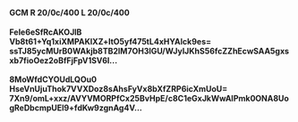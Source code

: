 #### GCM R 20/0c/400 L 20/0c/400
**FeIe6eSfRcAKOJlB**<br/>**Vb8t61+Yq1xiXMPAKlXZ+ltO5yf475tL4xHYAlck9es=**<br/>**ssTJ85ycMUrB0WAkjb8TB2lM7OH3lGU/WJyIJKhS56fcZZhEcwSAA5gxsxb7fioOez2oBfFjFpV1SV6l...**<br/><br/>
**8MoWfdCYOUdLQOu0**<br/>**HseVnUjuThok7VVXDoz8sAhsFyVx8bXfZRP6icXmUoU=**<br/>**7Xn9/omL+xxz/AVYVMORPfCx25BvHpE/c8C1eGxJkWwAlPmk0ONA8UogReDbcmpUEl9+fdKw9zgnAg4V...**